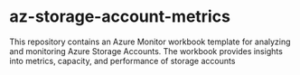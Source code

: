 # az-storage-account-metrics
This repository contains an Azure Monitor workbook template for analyzing and monitoring Azure Storage Accounts. The workbook provides insights into metrics, capacity, and performance of storage accounts
